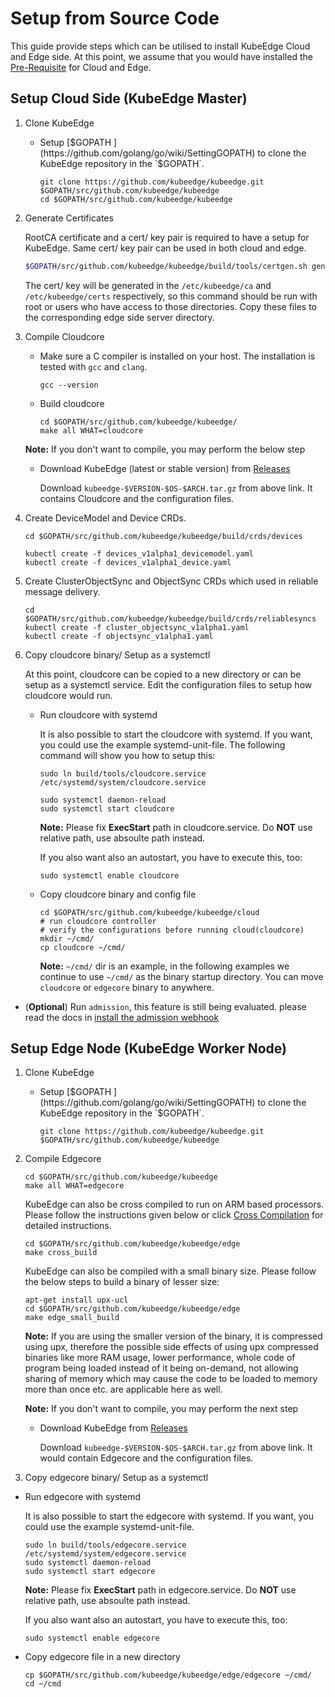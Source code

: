 # Setup from Source Code

This guide provide steps which can be utilised to install KubeEdge Cloud and Edge side. At this point, we assume that you would have installed the [Pre-Requisite](kubeedge_install.md#prerequisite) for Cloud and Edge.

## Setup Cloud Side (KubeEdge Master)

1. Clone KubeEdge

    + Setup [$GOPATH ](https://github.com/golang/go/wiki/SettingGOPATH) to clone the KubeEdge repository in the `$GOPATH`.

        ```shell
        git clone https://github.com/kubeedge/kubeedge.git $GOPATH/src/github.com/kubeedge/kubeedge
        cd $GOPATH/src/github.com/kubeedge/kubeedge
        ```

2. Generate Certificates

   RootCA certificate and a cert/ key pair is required to have a setup for KubeEdge. Same cert/ key pair can be used in both cloud and edge.

    ```bash
    $GOPATH/src/github.com/kubeedge/kubeedge/build/tools/certgen.sh genCertAndKey edge
    ```

    The cert/ key will be generated in the `/etc/kubeedge/ca` and `/etc/kubeedge/certs` respectively, so this command should be run with root or users who have access to those directories. Copy these files to the corresponding edge side server directory.

3. Compile Cloudcore

   + Make sure a C compiler is installed on your host. The installation is tested with `gcc` and `clang`.

     ```shell
     gcc --version
     ```

   + Build cloudcore

     ```shell
     cd $GOPATH/src/github.com/kubeedge/kubeedge/
     make all WHAT=cloudcore
     ```

    **Note:** If you don't want to compile, you may perform the below step

    + Download KubeEdge (latest or stable version) from [Releases](https://github.com/kubeedge/kubeedge/releases)

      Download `kubeedge-$VERSION-$OS-$ARCH.tar.gz` from above link. It contains Cloudcore and the configuration files.

4. Create DeviceModel and Device CRDs.

    ```shell
    cd $GOPATH/src/github.com/kubeedge/kubeedge/build/crds/devices

    kubectl create -f devices_v1alpha1_devicemodel.yaml
    kubectl create -f devices_v1alpha1_device.yaml
    ```

5. Create ClusterObjectSync and ObjectSync CRDs which used in reliable message delivery.

    ```shell
    cd $GOPATH/src/github.com/kubeedge/kubeedge/build/crds/reliablesyncs
    kubectl create -f cluster_objectsync_v1alpha1.yaml
    kubectl create -f objectsync_v1alpha1.yaml
    ```

6. Copy cloudcore binary/ Setup as a systemctl

    At this point, cloudcore can be copied to a new directory or can be setup as a systemctl service. Edit the configuration files to setup how cloudcore would run.

   + Run cloudcore with systemd

        It is also possible to start the cloudcore with systemd. If you want, you could use the example systemd-unit-file. The following command will show you how to setup this:

        ```shell
        sudo ln build/tools/cloudcore.service /etc/systemd/system/cloudcore.service

        sudo systemctl daemon-reload
        sudo systemctl start cloudcore
        ```

        **Note:** Please fix __ExecStart__ path in cloudcore.service. Do __NOT__ use relative path, use absoulte path instead.

        If you also want also an autostart, you have to execute this, too:

        ```shell
        sudo systemctl enable cloudcore
        ```

   + Copy cloudcore binary and config file

     ```shell
     cd $GOPATH/src/github.com/kubeedge/kubeedge/cloud
     # run cloudcore controller
     # verify the configurations before running cloud(cloudcore)
     mkdir ~/cmd/
     cp cloudcore ~/cmd/
     ```

        **Note:**  `~/cmd/` dir is an example, in the following examples we continue to  use `~/cmd/` as the binary startup directory. You can move `cloudcore` or  `edgecore` binary to anywhere.

+ (**Optional**) Run `admission`, this feature is still being evaluated.
    please read the docs in [install the admission webhook](../../build/admission/README.md)

## Setup Edge Node (KubeEdge Worker Node)

1. Clone KubeEdge

    + Setup [$GOPATH ](https://github.com/golang/go/wiki/SettingGOPATH) to clone the KubeEdge repository in the `$GOPATH`.

        ```shell
        git clone https://github.com/kubeedge/kubeedge.git $GOPATH/src/github.com/kubeedge/kubeedge
        ```

2. Compile Edgecore

    ```shell
    cd $GOPATH/src/github.com/kubeedge/kubeedge
    make all WHAT=edgecore
    ```

    KubeEdge can also be cross compiled to run on ARM based processors.
    Please follow the instructions given below or click [Cross Compilation](cross-compilation.md) for detailed instructions.

    ```shell
    cd $GOPATH/src/github.com/kubeedge/kubeedge/edge
    make cross_build
    ```

    KubeEdge can also be compiled with a small binary size. Please follow the below steps to build a binary of lesser size:

    ```shell
    apt-get install upx-ucl
    cd $GOPATH/src/github.com/kubeedge/kubeedge/edge
    make edge_small_build
    ```

    **Note:** If you are using the smaller version of the binary, it is compressed using upx, therefore the possible side effects of using upx compressed binaries like more RAM usage,
    lower performance, whole code of program being loaded instead of it being on-demand, not allowing sharing of memory which may cause the code to be loaded to memory
    more than once etc. are applicable here as well.

    **Note:** If you don't want to compile, you may perform the next step

    + Download KubeEdge from [Releases](https://github.com/kubeedge/kubeedge/releases)

        Download `kubeedge-$VERSION-$OS-$ARCH.tar.gz` from above link. It would contain Edgecore and the configuration files.

3. Copy edgecore binary/ Setup as a systemctl

+ Run edgecore with systemd

    It is also possible to start the edgecore with systemd. If you want, you could use the example systemd-unit-file.

    ```shell
    sudo ln build/tools/edgecore.service /etc/systemd/system/edgecore.service
    sudo systemctl daemon-reload
    sudo systemctl start edgecore
    ```

    **Note:** Please fix __ExecStart__ path in edgecore.service. Do __NOT__ use relative path, use absoulte path instead.

    If you also want also an autostart, you have to execute this, too:

    ```shell
    sudo systemctl enable edgecore
    ```

+ Copy edgecore file in a new directory

    ```shell
    cp $GOPATH/src/github.com/kubeedge/kubeedge/edge/edgecore ~/cmd/
    cd ~/cmd
    ```
